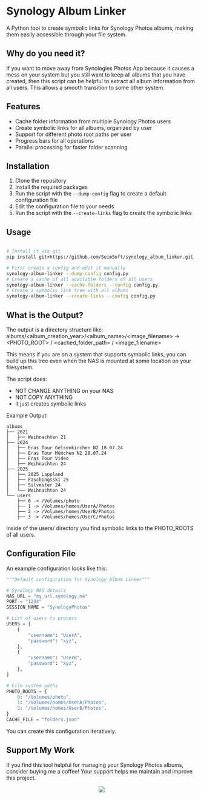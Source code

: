 # Synology Album Linker

A Python tool to create symbolic links for Synology Photos albums, making them easily accessible through your file system.

## Why do you need it?

If you want to move away from Synologies Photos App because it causes a mess on your system but you still want to keep
all albums that you have created, then this script can be helpful to extract all album information from all users.
This allows a smooth transition to some other system.

## Features

- Cache folder information from multiple Synology Photos users
- Create symbolic links for all albums, organized by user
- Support for different photo root paths per user
- Progress bars for all operations
- Parallel processing for faster folder scanning

## Installation

1. Clone the repository
2. Install the required packages
3. Run the script with the `--dump-config` flag to create a default configuration file
4. Edit the configuration file to your needs
5. Run the script with the `--create-links` flag to create the symbolic links

## Usage

```bash

# Install it via git
pip install git+https://github.com/SeimSoft/synology_album_linker.git

# First create a config and edit it manually
synology-album-linker --dump-config config.py
# Create a cache of all available folders of all users
synology-album-linker --cache-folders --config config.py
# Create a symbolic link tree with all albums
synology-album-linker --create-links --config config.py
```

## What is the Output?

The output is a directory structure like:
albums/<album_creation_year>/<album_name>/<image_filename> -> <PHOTO_ROOT> / <cached_folder_path> / <image_filename>

This means if you are on a system that supports symbolic links, you can build up this tree even when the NAS is mounted at some location on your filesystem.

The script does:
- NOT CHANGE ANYTHING on your NAS
- NOT COPY ANYTHING
- It just creates symbolic links

Example Output:

```
albums
├── 2021
│   ├── Weihnachten 21
├── 2024
│   ├── Eras Tour Gelsenkirchen N2 18.07.24
│   ├── Eras Tour München N2 28.07.24
│   ├── Eras Tour Video
│   ├── Weihnachten 24
├── 2025
│   ├── 2025 Lappland
│   ├── Faschingsski 25
│   ├── Silvester 24
│   └── Weihnachten 24
└── users
    ├── 0 -> /Volumes/photo
    ├── 1 -> /Volumes/homes/UserA/Photos
    ├── 2 -> /Volumes/homes/UserB/Photos
    ├── 3 -> /Volumes/homes/UserC/Photos
```
Inside of the users/ directory you find symbolic links to the PHOTO_ROOTS of all users.


## Configuration File

An example configuration looks like this:

``` py
"""Default configuration for Synology Album Linker"""

# Synology NAS details
NAS_URL = "my_url.synology.me"
PORT = "1234"
SESSION_NAME = "SynologyPhotos"

# List of users to process
USERS = [
    {
        "username": "UserA",
        "password": "xyz",
    },
    {
        "username": "UserB",
        "password": "xyz",
    },
]

# File system paths
PHOTO_ROOTS = {
    0: "/Volumes/photo",
    1: "/Volumes/homes/UserA/Photos",
    2: "/Volumes/homes/UserB/Photos",
}
CACHE_FILE = "folders.json"
```

You can create this configuration iteratively.


## Support My Work

If you find this tool helpful for managing your Synology Photos albums, consider buying me a coffee! Your support helps me maintain and improve this project.

<center><a href="https://www.buymeacoffee.com/SeimSoft"><img src="https://img.buymeacoffee.com/button-api/?text=Buy me a coffee&emoji=&slug=SeimSoft&button_colour=FF5F5F&font_colour=ffffff&font_family=Cookie&outline_colour=000000&coffee_colour=FFDD00" /></a></center>